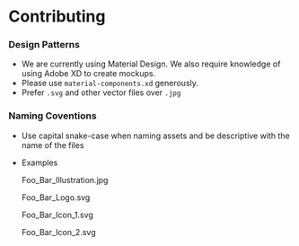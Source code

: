# Contributing

### Design Patterns
- We are currently using Material Design. We also require knowledge of using Adobe XD to create mockups.
- Please use `material-components.xd` generously.
- Prefer `.svg` and other vector files over `.jpg`

### Naming Coventions
- Use capital snake-case when naming assets and be descriptive with the name of the files
- Examples


    Foo_Bar_Illustration.jpg

    Foo_Bar_Logo.svg

    Foo_Bar_Icon_1.svg

    Foo_Bar_Icon_2.svg

